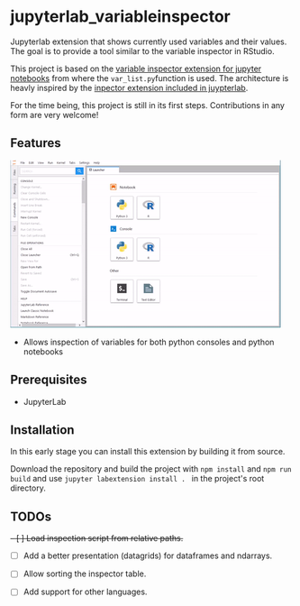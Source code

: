 # jupyterlab_variableinspector



Jupyterlab extension that shows currently used variables and their values. The goal is to provide a tool similar to the variable inspector in RStudio.

This project is based on the [variable inspector extension for jupyter notebooks](https://github.com/ipython-contrib/jupyter_contrib_nbextensions/tree/master/src/jupyter_contrib_nbextensions/nbextensions/varInspector) from where the `var_list.py`function is used. The architecture is heavly inspired by the [inpector extension included in juypterlab](https://github.com/jupyterlab/jupyterlab/tree/master/packages/inspector-extension).

For the time being, this project is still in its first steps. Contributions in any form are very welcome!

## Features
![Demogif](early_demo.gif)
- Allows inspection of variables for both python consoles and python notebooks


## Prerequisites

* JupyterLab

## Installation
In this early stage you can install this extension by building it from source.

Download the repository and build the project with `npm install` and `npm run build` and use `jupyter labextension install . ` in the project's root directory.


## TODOs
~~- [ ] Load inspection script from relative paths.~~
- [ ] Add a better presentation (datagrids) for dataframes and ndarrays.
- [ ] Allow sorting the inspector table.
- [ ] Add support for other languages.



